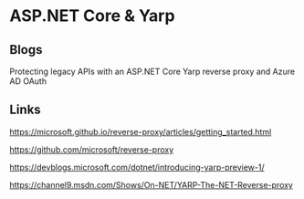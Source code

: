# ASP.NET Core & Yarp

## Blogs

Protecting legacy APIs with an ASP.NET Core Yarp reverse proxy and Azure AD OAuth

## Links

https://microsoft.github.io/reverse-proxy/articles/getting_started.html

https://github.com/microsoft/reverse-proxy

https://devblogs.microsoft.com/dotnet/introducing-yarp-preview-1/

https://channel9.msdn.com/Shows/On-NET/YARP-The-NET-Reverse-proxy